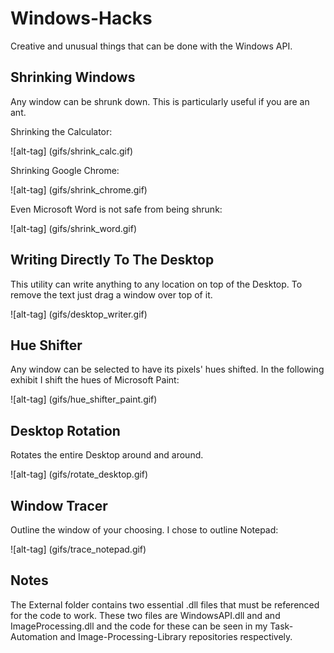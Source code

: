 # Windows-Hacks
Creative and unusual things that can be done with the Windows API.

## Shrinking Windows
Any window can be shrunk down. This is particularly useful if you are an ant.

Shrinking the Calculator:

![alt-tag] (gifs/shrink_calc.gif)

Shrinking Google Chrome:

![alt-tag] (gifs/shrink_chrome.gif)

Even Microsoft Word is not safe from being shrunk:

![alt-tag] (gifs/shrink_word.gif)

## Writing Directly To The Desktop

This utility can write anything to any location on top of the Desktop. To remove the text just drag a window over top of it.

![alt-tag] (gifs/desktop_writer.gif)

## Hue Shifter

Any window can be selected to have its pixels' hues shifted. In the following exhibit I shift the hues of Microsoft Paint:

![alt-tag] (gifs/hue_shifter_paint.gif)

## Desktop Rotation

Rotates the entire Desktop around and around.

![alt-tag] (gifs/rotate_desktop.gif)

## Window Tracer

Outline the window of your choosing. I chose to outline Notepad:

![alt-tag] (gifs/trace_notepad.gif)

## Notes

The External folder contains two essential .dll files that must be referenced for the code to work. These two files are WindowsAPI.dll and and ImageProcessing.dll and the code for these can be seen in my Task-Automation and Image-Processing-Library repositories respectively. 
